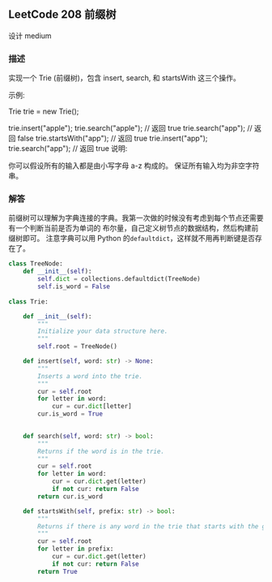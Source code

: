 ## LeetCode  208 前缀树
设计
medium

### 描述
实现一个 Trie (前缀树)，包含 insert, search, 和 startsWith 这三个操作。

示例:

Trie trie = new Trie();

trie.insert("apple");
trie.search("apple");   // 返回 true
trie.search("app");     // 返回 false
trie.startsWith("app"); // 返回 true
trie.insert("app");   
trie.search("app");     // 返回 true
说明:

你可以假设所有的输入都是由小写字母 a-z 构成的。
保证所有输入均为非空字符串。

### 解答
前缀树可以理解为字典连接的字典。我第一次做的时候没有考虑到每个节点还需要有一个判断当前是否为单词的
布尔量，自己定义树节点的数据结构，然后构建前缀树即可。
注意字典可以用 Python 的`defaultdict`，这样就不用再判断键是否存在了。

```Python
class TreeNode:
    def __init__(self):
        self.dict = collections.defaultdict(TreeNode)
        self.is_word = False
        
class Trie:

    def __init__(self):
        """
        Initialize your data structure here.
        """
        self.root = TreeNode()

    def insert(self, word: str) -> None:
        """
        Inserts a word into the trie.
        """
        cur = self.root
        for letter in word:
            cur = cur.dict[letter]
        cur.is_word = True
        

    def search(self, word: str) -> bool:
        """
        Returns if the word is in the trie.
        """
        cur = self.root
        for letter in word:
            cur = cur.dict.get(letter)
            if not cur: return False
        return cur.is_word

    def startsWith(self, prefix: str) -> bool:
        """
        Returns if there is any word in the trie that starts with the given prefix.
        """
        cur = self.root
        for letter in prefix:
            cur = cur.dict.get(letter)
            if not cur: return False
        return True
```

